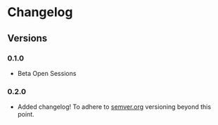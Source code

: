 # Changelog

## Versions

### 0.1.0

- Beta Open Sessions

### 0.2.0

- Added changelog! To adhere to [semver.org](http://semver.org/) versioning beyond this point.